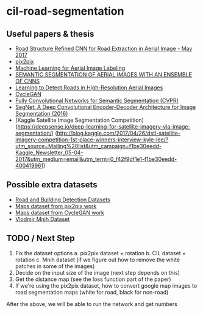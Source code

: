 # cil-road-segmentation

## Useful papers & thesis
- [Road Structure Refined CNN for Road Extraction in Aerial Image - May 2017](http://ieeexplore.ieee.org/document/7876793/#full-text-section)
- [pix2pix](https://arxiv.org/abs/1611.07004)
- [Machine Learning for Aerial Image Labeling](https://www.cs.toronto.edu/~vmnih/docs/Mnih_Volodymyr_PhD_Thesis.pdf)
- [SEMANTIC SEGMENTATION OF AERIAL IMAGES WITH AN ENSEMBLE OF CNNS](https://www.ethz.ch/content/dam/ethz/special-interest/baug/igp/photogrammetry-remote-sensing-dam/documents/pdf/marmanis-isprs16.pdf)
- [Learning to Detect Roads in High-Resolution Aerial Images](http://www.cs.toronto.edu/~fritz/absps/road_detection.pdf)
- [CycleGAN](https://junyanz.github.io/CycleGAN/)
- [Fully Convolutional Networks for Semantic Segmentation (CVPR)](https://people.eecs.berkeley.edu/~jonlong/long_shelhamer_fcn.pdf)
- [SegNet: A Deep Convolutional Encoder-Decoder Architecture for Image Segmentation (2016)](https://arxiv.org/pdf/1511.00561.pdf)
- [Kaggle Satellite Image Segmentation Competition]
(https://deepsense.io/deep-learning-for-satellite-imagery-via-image-segmentation/)
(http://blog.kaggle.com/2017/04/26/dstl-satellite-imagery-competition-1st-place-winners-interview-kyle-lee/?utm_source=Mailing%20list&utm_campaign=f1be30eedd-Kaggle_Newsletter_05-04-2017&utm_medium=email&utm_term=0_f42f9df1e1-f1be30eedd-400419961)


## Possible extra datasets
- [Road and Building Detection Datasets](https://www.cs.toronto.edu/~vmnih/data/)
- [Maps dataset from pix2pix work](https://people.eecs.berkeley.edu/~tinghuiz/projects/pix2pix/datasets/)
- [Maps dataset from CycleGAN work](https://people.eecs.berkeley.edu/~taesung_park/CycleGAN/datasets/)
- [Vlodmir Mnih Dataset](https://www.cs.toronto.edu/~vmnih/data/)

## TODO / Next Step
1. Fix the dataset
options
a. pix2pix dataset + rotation
b. CIL dataset + rotation
c. Mnih dataset (if we figure out how to remove the white patches in some of the images)
2. Decide on the input size of the image (next step depends on this)
3. Get the distance map (see the loss function part of the paper)
4. If we're using the pix2pix dataset, how to convert google map images to road segmentation maps (white for road, black for non-road)

After the above, we will be able to run the network and get numbers